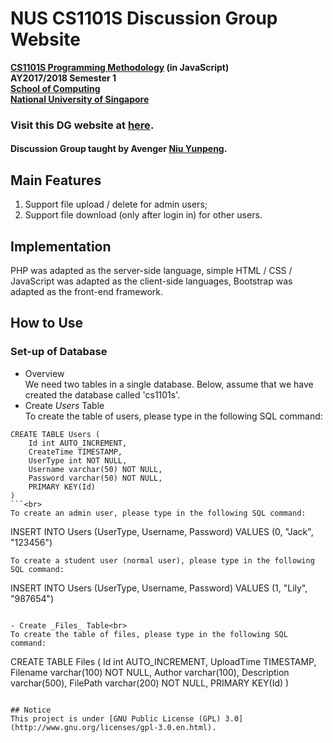 # NUS CS1101S Discussion Group Website

__[CS1101S Programming Methodology](https://comp.nus.edu.sg/~cs1101s/) (in JavaScript)<br>
AY2017/2018 Semester 1<br>
[School of Computing](https://comp.nus.edu.sg/)<br>
[National University of Singapore](https://www.nus.edu.sg/)__

### Visit this DG website at [here](https://comp.nus.edu.sg/~e0134079/cs1101s/).

#### Discussion Group taught by Avenger [Niu Yunpeng](https://comp.nus.edu.sg/~e0134079/).

## Main Features
1. Support file upload / delete for admin users;
2. Support file download (only after login in) for other users.

## Implementation
PHP was adapted as the server-side language, simple HTML / CSS / JavaScript was adapted as the client-side languages, Bootstrap was adapted as the front-end framework.

## How to Use
### Set-up of Database
- Overview<br>
We need two tables in a single database. Below, assume that we have created the database called 'cs1101s'.
- Create _Users_ Table<br>
To create the table of users, please type in the following SQL command:
```
CREATE TABLE Users (
    Id int AUTO_INCREMENT,
    CreateTime TIMESTAMP,
    UserType int NOT NULL,
    Username varchar(50) NOT NULL,
    Password varchar(50) NOT NULL,
    PRIMARY KEY(Id)
)
```<br>
To create an admin user, please type in the following SQL command:
```
INSERT INTO Users (UserType, Username, Password) VALUES (0, "Jack", "123456")
```<br>
To create a student user (normal user), please type in the following SQL command:
```
INSERT INTO Users (UserType, Username, Password) VALUES (1, "Lily", "987654")
```<br>

- Create _Files_ Table<br>
To create the table of files, please type in the following SQL command:
```
CREATE TABLE Files (
    Id int AUTO_INCREMENT,
    UploadTime TIMESTAMP,
    Filename varchar(100) NOT NULL,
    Author varchar(100),
    Description varchar(500),
    FilePath varchar(200) NOT NULL,
    PRIMARY KEY(Id)
)
```

## Notice
This project is under [GNU Public License (GPL) 3.0](http://www.gnu.org/licenses/gpl-3.0.en.html).
